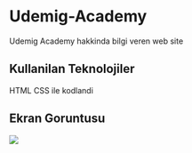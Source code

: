 <h1> Udemig-Academy </h1>

Udemig Academy hakkinda bilgi veren web site

<h2> Kullanilan Teknolojiler </h2>

HTML CSS ile kodlandi

<h2> Ekran Goruntusu </h2>

![](ekran.gif)